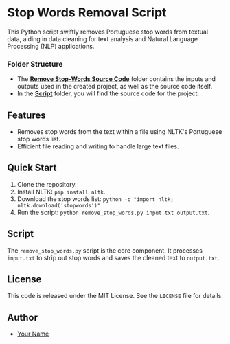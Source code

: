 # Stop Words Removal Script

This Python script swiftly removes Portuguese stop words from textual data, aiding in data cleaning for text analysis and Natural Language Processing (NLP) applications.

### Folder Structure

- The **[Remove Stop-Words Source Code](./remove-stopwords-sorce-code/)** folder contains the inputs and outputs used in the created project, as well as the source code itself.
- In the **[Script](./remove-stopwords-sorce-code/script/)** folder, you will find the source code for the project.

## Features

- Removes stop words from the text within a file using NLTK's Portuguese stop words list.
- Efficient file reading and writing to handle large text files.

## Quick Start

1. Clone the repository.
2. Install NLTK: `pip install nltk`.
3. Download the stop words list: `python -c "import nltk; nltk.download('stopwords')"`
4. Run the script: `python remove_stop_words.py input.txt output.txt`.

## Script

The `remove_stop_words.py` script is the core component. It processes `input.txt` to strip out stop words and saves the cleaned text to `output.txt`.

## License

This code is released under the MIT License. See the `LICENSE` file for details.

## Author

- [Your Name](https://github.com/your-username)
